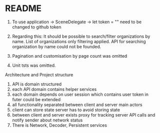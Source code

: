 #  README


1. To use application -> SceneDelegate -> let token = "" need to be changed to github token

2. Regarding this: It should be possible to search/filter organizations by name.
   List of organizations only filtering applied.  API for searching organization by name could not be founded.

4. Pagination and customisation by page count was omitted

5. Unit tsts was omitted.

Architecture and Project structure 

1. API is domain structured 
2. each API domain contains helper services 
3. each domain depends on user session which contains user token in futer could be extended
4. all functionality separated between client and server main actors
5. client can store state server has to avoid storing state
6. between client and server exists proxy for tracking server API calls and notify sender about network status
7. There is Network, Decoder, Persistent services
